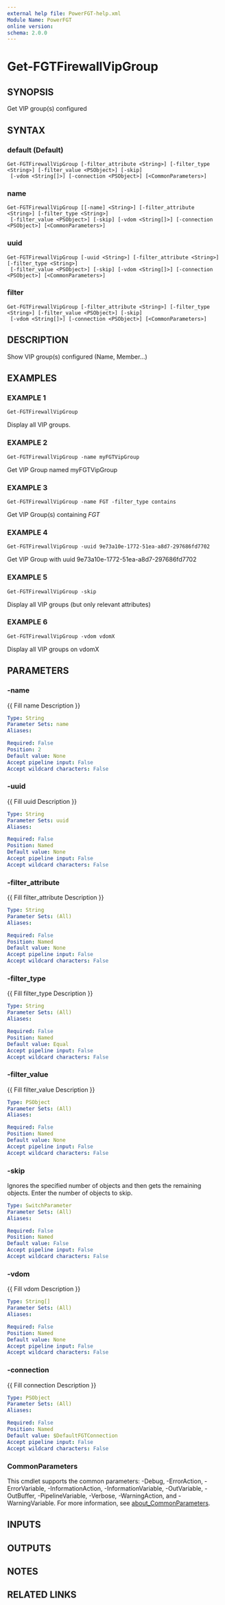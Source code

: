 ```yaml
---
external help file: PowerFGT-help.xml
Module Name: PowerFGT
online version:
schema: 2.0.0
---
```


# Get-FGTFirewallVipGroup

## SYNOPSIS
Get VIP group(s) configured

## SYNTAX

### default (Default)
```
Get-FGTFirewallVipGroup [-filter_attribute <String>] [-filter_type <String>] [-filter_value <PSObject>] [-skip]
 [-vdom <String[]>] [-connection <PSObject>] [<CommonParameters>]
```

### name
```
Get-FGTFirewallVipGroup [[-name] <String>] [-filter_attribute <String>] [-filter_type <String>]
 [-filter_value <PSObject>] [-skip] [-vdom <String[]>] [-connection <PSObject>] [<CommonParameters>]
```

### uuid
```
Get-FGTFirewallVipGroup [-uuid <String>] [-filter_attribute <String>] [-filter_type <String>]
 [-filter_value <PSObject>] [-skip] [-vdom <String[]>] [-connection <PSObject>] [<CommonParameters>]
```

### filter
```
Get-FGTFirewallVipGroup [-filter_attribute <String>] [-filter_type <String>] [-filter_value <PSObject>] [-skip]
 [-vdom <String[]>] [-connection <PSObject>] [<CommonParameters>]
```

## DESCRIPTION
Show VIP group(s) configured (Name, Member...)

## EXAMPLES

### EXAMPLE 1
```
Get-FGTFirewallVipGroup
```

Display all VIP groups.

### EXAMPLE 2
```
Get-FGTFirewallVipGroup -name myFGTVipGroup
```

Get VIP Group named myFGTVipGroup

### EXAMPLE 3
```
Get-FGTFirewallVipGroup -name FGT -filter_type contains
```

Get VIP Group(s) containing *FGT*

### EXAMPLE 4
```
Get-FGTFirewallVipGroup -uuid 9e73a10e-1772-51ea-a8d7-297686fd7702
```

Get VIP Group with uuid 9e73a10e-1772-51ea-a8d7-297686fd7702

### EXAMPLE 5
```
Get-FGTFirewallVipGroup -skip
```

Display all VIP groups (but only relevant attributes)

### EXAMPLE 6
```
Get-FGTFirewallVipGroup -vdom vdomX
```

Display all VIP groups on vdomX

## PARAMETERS

### -name
{{ Fill name Description }}

```yaml
Type: String
Parameter Sets: name
Aliases:

Required: False
Position: 2
Default value: None
Accept pipeline input: False
Accept wildcard characters: False
```

### -uuid
{{ Fill uuid Description }}

```yaml
Type: String
Parameter Sets: uuid
Aliases:

Required: False
Position: Named
Default value: None
Accept pipeline input: False
Accept wildcard characters: False
```

### -filter_attribute
{{ Fill filter_attribute Description }}

```yaml
Type: String
Parameter Sets: (All)
Aliases:

Required: False
Position: Named
Default value: None
Accept pipeline input: False
Accept wildcard characters: False
```

### -filter_type
{{ Fill filter_type Description }}

```yaml
Type: String
Parameter Sets: (All)
Aliases:

Required: False
Position: Named
Default value: Equal
Accept pipeline input: False
Accept wildcard characters: False
```

### -filter_value
{{ Fill filter_value Description }}

```yaml
Type: PSObject
Parameter Sets: (All)
Aliases:

Required: False
Position: Named
Default value: None
Accept pipeline input: False
Accept wildcard characters: False
```

### -skip
Ignores the specified number of objects and then gets the remaining objects.
Enter the number of objects to skip.

```yaml
Type: SwitchParameter
Parameter Sets: (All)
Aliases:

Required: False
Position: Named
Default value: False
Accept pipeline input: False
Accept wildcard characters: False
```

### -vdom
{{ Fill vdom Description }}

```yaml
Type: String[]
Parameter Sets: (All)
Aliases:

Required: False
Position: Named
Default value: None
Accept pipeline input: False
Accept wildcard characters: False
```

### -connection
{{ Fill connection Description }}

```yaml
Type: PSObject
Parameter Sets: (All)
Aliases:

Required: False
Position: Named
Default value: $DefaultFGTConnection
Accept pipeline input: False
Accept wildcard characters: False
```

### CommonParameters
This cmdlet supports the common parameters: -Debug, -ErrorAction, -ErrorVariable, -InformationAction, -InformationVariable, -OutVariable, -OutBuffer, -PipelineVariable, -Verbose, -WarningAction, and -WarningVariable. For more information, see [about_CommonParameters](http://go.microsoft.com/fwlink/?LinkID=113216).

## INPUTS

## OUTPUTS

## NOTES

## RELATED LINKS
